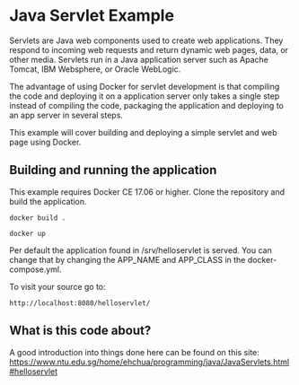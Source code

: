 # Java Servlet Example

Servlets are Java web components used to create web applications. They respond to incoming web requests and return dynamic web pages, data, or other media. Servlets run in a Java application server such as Apache Tomcat, IBM Websphere, or Oracle WebLogic.

The advantage of using Docker for servlet development is that compiling the code and deploying it on a application server only takes a single step instead of compiling the code, packaging the application and deploying to an app server in several steps.

This example will cover building and deploying a simple servlet and web page using Docker.

## Building and running the application

This example requires Docker CE 17.06 or higher. Clone the repository and build the application.

```
docker build .
```

```
docker up
```

Per default the application found in /srv/helloservlet is served. You can change that by changing the APP_NAME and APP_CLASS in the docker-compose.yml.

To visit your source go to:
```
http://localhost:8080/helloservlet/
```




## What is this code about?

A good introduction into things done here can be found on this site:
https://www.ntu.edu.sg/home/ehchua/programming/java/JavaServlets.html#helloservlet
